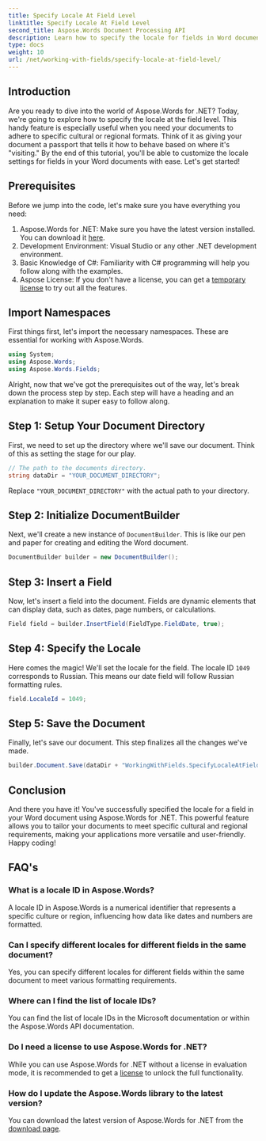 ```yaml
---
title: Specify Locale At Field Level
linktitle: Specify Locale At Field Level
second_title: Aspose.Words Document Processing API
description: Learn how to specify the locale for fields in Word documents using Aspose.Words for .NET. Follow our guide to customize your document formatting easily.
type: docs
weight: 10
url: /net/working-with-fields/specify-locale-at-field-level/
---
```

## Introduction

Are you ready to dive into the world of Aspose.Words for .NET? Today, we're going to explore how to specify the locale at the field level. This handy feature is especially useful when you need your documents to adhere to specific cultural or regional formats. Think of it as giving your document a passport that tells it how to behave based on where it's "visiting." By the end of this tutorial, you'll be able to customize the locale settings for fields in your Word documents with ease. Let's get started!

## Prerequisites

Before we jump into the code, let's make sure you have everything you need:

1. Aspose.Words for .NET: Make sure you have the latest version installed. You can download it [here](https://releases.aspose.com/words/net/).
2. Development Environment: Visual Studio or any other .NET development environment.
3. Basic Knowledge of C#: Familiarity with C# programming will help you follow along with the examples.
4. Aspose License: If you don't have a license, you can get a [temporary license](https://purchase.aspose.com/temporary-license/) to try out all the features.

## Import Namespaces

First things first, let's import the necessary namespaces. These are essential for working with Aspose.Words.

```csharp
using System;
using Aspose.Words;
using Aspose.Words.Fields;
```

Alright, now that we've got the prerequisites out of the way, let's break down the process step by step. Each step will have a heading and an explanation to make it super easy to follow along.

## Step 1: Setup Your Document Directory

First, we need to set up the directory where we'll save our document. Think of this as setting the stage for our play.

```csharp
// The path to the documents directory.
string dataDir = "YOUR_DOCUMENT_DIRECTORY";
```

Replace `"YOUR_DOCUMENT_DIRECTORY"` with the actual path to your directory.

## Step 2: Initialize DocumentBuilder

Next, we'll create a new instance of `DocumentBuilder`. This is like our pen and paper for creating and editing the Word document.

```csharp
DocumentBuilder builder = new DocumentBuilder();
```

## Step 3: Insert a Field

Now, let's insert a field into the document. Fields are dynamic elements that can display data, such as dates, page numbers, or calculations.

```csharp
Field field = builder.InsertField(FieldType.FieldDate, true);
```

## Step 4: Specify the Locale

Here comes the magic! We'll set the locale for the field. The locale ID `1049` corresponds to Russian. This means our date field will follow Russian formatting rules.

```csharp
field.LocaleId = 1049;
```

## Step 5: Save the Document

Finally, let's save our document. This step finalizes all the changes we've made.

```csharp
builder.Document.Save(dataDir + "WorkingWithFields.SpecifyLocaleAtFieldLevel.docx");
```

## Conclusion

And there you have it! You've successfully specified the locale for a field in your Word document using Aspose.Words for .NET. This powerful feature allows you to tailor your documents to meet specific cultural and regional requirements, making your applications more versatile and user-friendly. Happy coding!

## FAQ's

### What is a locale ID in Aspose.Words?

A locale ID in Aspose.Words is a numerical identifier that represents a specific culture or region, influencing how data like dates and numbers are formatted.

### Can I specify different locales for different fields in the same document?

Yes, you can specify different locales for different fields within the same document to meet various formatting requirements.

### Where can I find the list of locale IDs?

You can find the list of locale IDs in the Microsoft documentation or within the Aspose.Words API documentation.

### Do I need a license to use Aspose.Words for .NET?

While you can use Aspose.Words for .NET without a license in evaluation mode, it is recommended to get a [license](https://purchase.aspose.com/buy) to unlock the full functionality.

### How do I update the Aspose.Words library to the latest version?

You can download the latest version of Aspose.Words for .NET from the [download page](https://releases.aspose.com/words/net/).
